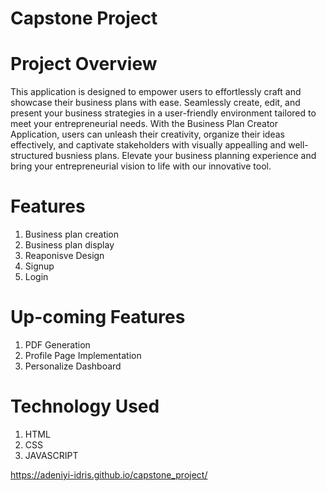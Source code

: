 # Capstone Project

# Project Overview
This application is designed to empower users to effortlessly craft and showcase their business plans with ease. Seamlessly create, edit, and present your business strategies in a user-friendly environment tailored to meet your entrepreneurial needs. With the Business Plan Creator Application, users can unleash their creativity, organize their ideas effectively, and captivate stakeholders with visually appealling and well-structured busniess plans. Elevate your business planning experience and bring your entrepreneurial vision to life with our innovative tool.

# Features
1) Business plan creation
2) Business plan display
3) Reaponisve Design
4) Signup 
5) Login

# Up-coming Features
1) PDF Generation
2) Profile Page Implementation
3) Personalize Dashboard

# Technology Used
1) HTML
2) CSS
3) JAVASCRIPT

https://adeniyi-idris.github.io/capstone_project/